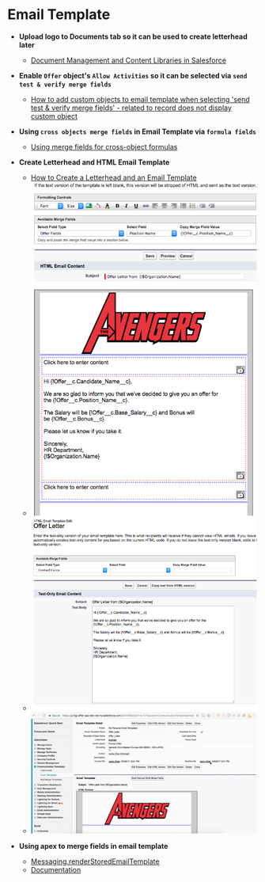 # Email Template

* **Upload logo to Documents tab so it can be used to create letterhead later**
  * [Document Management and Content Libraries in Salesforce](https://www.youtube.com/watch?v=Rh1-_QR0P9o)

* **Enable `Offer` object's `Allow Activities` so it can be selected via `send test & verify merge fields`**
  * [How to add custom objects to email template when selecting 'send test & verify merge fields' - related to record does not display custom object](https://success.salesforce.com/answers?id=9063A000000svnjQAA)

* **Using `cross objects merge fields` in Email Template via `formula fields`**
  * [Using merge fields for cross-object formulas ](https://success.salesforce.com/answers?id=90630000000hnzEAAQ)

* **Create Letterhead and HTML Email Template**
  * [How to Create a Letterhead and an Email Template](https://www.youtube.com/watch?v=COgz9cDtjtc)
  * ![email template 1](/screenshots/emailtemplate1.png)
  * ![email template 2](/screenshots/emailtemplate2.png)
  * ![email template demo](/screenshots/emailtemplate.gif)

* **Using apex to merge fields in email template**
  * [Messaging.renderStoredEmailTemplate](http://salesforce.stackexchange.com/questions/13/using-apex-to-assemble-html-letterhead-emails/8745#8745)
  * [Documentation](https://developer.salesforce.com/docs/atlas.en-us.apexcode.meta/apexcode/apex_classes_email_outbound_messaging.htm)
